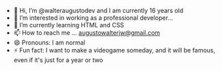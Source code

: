 - 👋 Hi, I’m @walteraugustodev and I am currently 16 years old
- 👀 I’m interested in working as a professional developer...
- 🌱 I’m currently learning HTML and CSS 
- 📫 How to reach me ... augustowalterjw@gmail.com
- 😄 Pronouns: I am normal
- ⚡ Fun fact: I want to make a videogame someday, and it will be famous, even if it's just for a year or two

<!---
walteraugustodev/walteraugustodev is a ✨ special ✨ repository because its `README.md` (this file) appears on your GitHub profile.
You can click the Preview link to take a look at your changes.
--->
